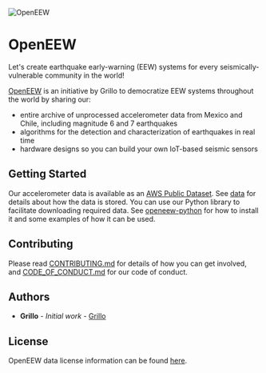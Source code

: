 ![OpenEEW](https://github.com/grillo/openeew/blob/master/grillo-openeew.png)

# OpenEEW

Let's create earthquake early-warning (EEW) systems for every seismically-vulnerable community in the world! 

[OpenEEW](https://grillo.io/openeew/) is an initiative by Grillo to democratize EEW systems throughout the world by sharing our:
* entire archive of unprocessed accelerometer data from Mexico and Chile, including magnitude 6 and 7 earthquakes
* algorithms for the detection and characterization of earthquakes in real time
* hardware designs so you can build your own IoT-based seismic sensors

## Getting Started

Our accelerometer data is available as an [AWS Public Dataset](https://registry.opendata.aws/grillo-openeew/). See [data](data/README.md) for details about how the data is stored. You can use our Python library to facilitate downloading required data. See [openeew-python](https://github.com/grillo/openeew-python/blob/master/README.md) for how to install it and some examples of how it can be used.

## Contributing

Please read [CONTRIBUTING.md](CONTRIBUTING.md) for details of how you can get involved, and [CODE_OF_CONDUCT.md](CODE_OF_CONDUCT.md) for our code of conduct.

## Authors

* **Grillo** - *Initial work* - [Grillo](https://grillo.io)

## License

OpenEEW data license information can be found [here](data/README.md#license).
